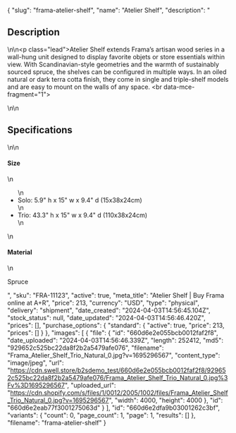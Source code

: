 {
  "slug": "frama-atelier-shelf",
  "name": "Atelier Shelf",
  "description": "<h2>Description</h2>\n<!-- split -->\n<p class=\"lead\">Atelier Shelf extends Frama’s artisan wood series in a wall-hung unit designed to display favorite objets or store essentials within view. With Scandinavian-style geometries and the warmth of sustainably sourced spruce, the shelves can be configured in multiple ways. In an oiled natural or dark terra cotta finish, they come in single and triple-shelf models and are easy to mount on the walls of any space. <br data-mce-fragment=\"1\"></p>\n<!-- split -->\n<h2>Specifications</h2>\n<!-- split -->\n<h4>Size</h4>\n<ul>\n<li>Solo: 5.9\" h x 15\" w x 9.4\" d (15x38x24cm)</li>\n<li>Trio: 43.3\" h x 15\" w x 9.4\" d (110x38x24cm)</li>\n</ul>\n<h4>Material</h4>\n<p>Spruce</p>",
  "sku": "FRA-11123",
  "active": true,
  "meta_title": "Atelier Shelf | Buy Frama online at A+R",
  "price": 213,
  "currency": "USD",
  "type": "physical",
  "delivery": "shipment",
  "date_created": "2024-04-03T14:56:45.104Z",
  "stock_status": null,
  "date_updated": "2024-04-03T14:56:46.420Z",
  "prices": [],
  "purchase_options": {
    "standard": {
      "active": true,
      "price": 213,
      "prices": []
    }
  },
  "images": [
    {
      "file": {
        "id": "660d6e2e055bcb0012faf2f8",
        "date_uploaded": "2024-04-03T14:56:46.339Z",
        "length": 252412,
        "md5": "929652c525bc22da8f2b2a5479afe076",
        "filename": "Frama_Atelier_Shelf_Trio_Natural_0.jpg?v=1695296567",
        "content_type": "image/jpeg",
        "url": "https://cdn.swell.store/b2sdemo_test/660d6e2e055bcb0012faf2f8/929652c525bc22da8f2b2a5479afe076/Frama_Atelier_Shelf_Trio_Natural_0.jpg%3Fv%3D1695296567",
        "uploaded_url": "https://cdn.shopify.com/s/files/1/0012/2005/1002/files/Frama_Atelier_Shelf_Trio_Natural_0.jpg?v=1695296567",
        "width": 4000,
        "height": 4000
      },
      "id": "660d6e2eab77f3001275063d"
    }
  ],
  "id": "660d6e2dfa9b03001262c3bf",
  "variants": {
    "count": 0,
    "page_count": 1,
    "page": 1,
    "results": []
  },
  "filename": "frama-atelier-shelf"
}